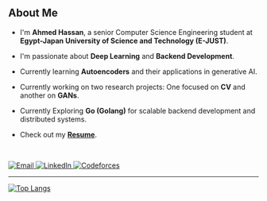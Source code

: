 ## About Me  

- I'm **Ahmed Hassan**, a senior Computer Science Engineering student at **Egypt-Japan University of Science and Technology (E-JUST)**.  
- I'm passionate about **Deep Learning** and **Backend Development**.  
- Currently learning **Autoencoders** and their applications in generative AI.
- Currently working on two research projects: One focused on **CV** and another on **GANs**.

- Currently Exploring **Go (Golang)** for scalable backend development and distributed systems.  
- Check out my **[Resume](https://drive.google.com/file/d/1XAY1Iuky9Gu7AqPPlqoo02ZkTxwSxSos/view?usp=drive_link)**.  


<br />

<p align="left">
  <a href="mailto:ahmed.hasan@ejust.edu.eg">
    <img src="https://img.shields.io/badge/Email-D14836?style=for-the-badge&logo=gmail&logoColor=white" alt="Email">
  </a>
  <a href="https://www.linkedin.com/in/ahmed-hassan-964002245/">
    <img src="https://img.shields.io/badge/LinkedIn-0077B5?style=for-the-badge&logo=linkedin&logoColor=white" alt="LinkedIn">
  </a>
  <a href="https://codeforces.com/profile/ahmedmo10">
    <img src="https://img.shields.io/badge/Codeforces-1F8ACB?style=for-the-badge&logo=codeforces&logoColor=white" alt="Codeforces">
  </a>
</p>


---



[![Top Langs](https://github-readme-stats.vercel.app/api/top-langs/?username=ahmedmo1242&exclude_repo=JupyterNotebookRepo&hide=jupyter%20notebook,pure%20basic,purebasic,less,scss&layout=compact&hide_title=true&langs_count=8)](https://github.com/anuraghazra/github-readme-stats)

